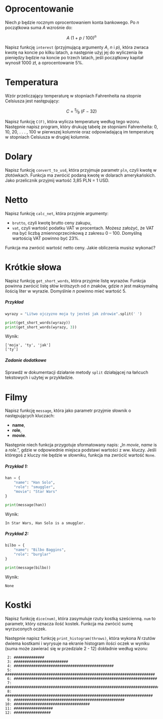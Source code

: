 # Oprocentowanie

Niech _p_ będzie rocznym oprocentowaniem konta bankowego. Po _n_ początkowa suma _A_ wzrośnie do:

<p align="center"><i>A</i> (1 + <i>p</i> / 100)<sup><i>n</i></sup></p>

Napisz funkcję `interest` (przyjmującą argumenty _A_, _n_ i _p_), która zwraca kwotę na koncie po kilku latach,
a następnie użyj jej do wyliczenia ile pieniędzy będzie na koncie po trzech latach, jeśli początkowy kapitał wynosił
1000 zł, a oprocentowanie 5%.


# Temperatura

Wzór przeliczający temperaturę w stopniach Fahrenheita na stopnie Celsiusza jest następujący:

<p align="center"><i>C</i> = <sup>5</sup>⁄<sub>9</sub> (<i>F</i> − 32)</p>

Napisz funkcję ``C(F)``, która wylicza temperaturę według tego wzoru. Następnie napisz program, który drukuję tabelę
ze stopniami Fahrenheita: 0, 10, 20, . . . , 100 w pierwszej kolumnie oraz odpowiadającą im temperaturę w stopniach
Celsiusza w drugiej kolumnie.


# Dolary

Napisz funkcję `convert_to_usd`, która przyjmuje parametr `pln`, czyli kwotę w złotówkach. Funkcja ma zwrócić podaną
kwotę w dolarach amerykańskich. Jako przelicznik przyjmij wartość 3,85 PLN = 1 USD.


# Netto

Napisz funkcję `calc_net`, która przyjmie argumenty:

* `brutto`, czyli kwotę brutto ceny zakupu,
* `vat`, czyli wartość podatku VAT w procentach. Możesz założyć, że VAT ma być liczbą zmiennoprzecinkową z zakresu
  0 – 100. Domyślną wartością VAT powinno być 23%.

Funkcja ma zwrócić wartość netto ceny. Jakie obliczenia musisz wykonać?


# Krótkie słowa

Napisz funkcję `get_short_words`, która przyjmie listę wyrazów. Funkcja powinna zwrócić listę słów krótszych od _n_
znaków, gdzie _n_ jest maksymalną ilością liter w wyrazie. Domyślnie _n_ powinno mieć wartość 5.

##### Przykład
```python
wyrazy = "Litwo ojczyzno moja ty jesteś jak zdrowie".split(' ')

print(get_short_words(wyrazy))
print(get_short_words(wyrazy, 3))
```

Wynik:
```
['moja', 'ty', 'jak']
['ty']
```

##### Zadanie dodatkowe
Sprawdź w dokumentacji działanie metody `split` działającej na łańcuch tekstowych i użytej w przykładzie.


# Filmy

Napisz funkcję `message`, która jako parametr przyjmie słownik o następujących kluczach:

* **name**,
* **role**,
* **movie**.

Następnie niech funkcja przygotuje sformatowany napis: „In _movie_, _name_ is a _role_.”, gdzie w odpowiednie miejsca
podstawi wartości z ww. kluczy. Jeśli któregoś z kluczy nie będzie w słowniku, funkcja ma zwrócić wartość `None`.

##### Przykład 1:

```python
han = {
    "name": "Han Solo",
    "role": "smuggler",
    "movie": "Star Wars"
}

print(message(han))
```

Wynik:
```
In Star Wars, Han Solo is a smuggler.
```

##### Przykład 2:

```python
bilbo = {
    "name": "Bilbo Baggins",
    "role": "burglar"
}

print(message(bilbo))
```

Wynik:
```
None
```


# Kostki

Napisz funkcję `dice(num)`, która zasymuluje rzuty kostką sześcienną. `num` to parametr, który oznacza ilość kostek.
Funkcja ma zwrócić sumę wyrzuconych oczek.

Następnie napisz funkcję `print_histogram(throws)`, która wykona _N_ rzutów dwiema kostkami i wyrysuje na ekranie
histogram ilości oczek w wyniku (suma może zawierać się w przedziale 2 - 12) dokładnie według wzoru:

```
 2: ##############
 3: #########################
 4: ##############################################
 5: #####################################################################
 6: ##################################################################
 7: ###########################################################################################
 8: ####################################################################
 9: ###################################################
10: ###################################
11: ##################
12: #################
```
